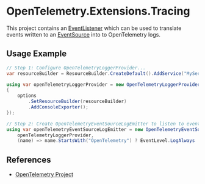 # OpenTelemetry.Extensions.Tracing

This project contains an
[EventListener](https://docs.microsoft.com/dotnet/api/system.diagnostics.tracing.eventlistener)
which can be used to translate events written to an
[EventSource](https://docs.microsoft.com/dotnet/api/system.diagnostics.tracing.eventsource)
into to OpenTelemetry logs.

## Usage Example

```csharp
// Step 1: Configure OpenTelemetryLoggerProvider... 
var resourceBuilder = ResourceBuilder.CreateDefault().AddService("MyService");

using var openTelemetryLoggerProvider = new OpenTelemetryLoggerProvider(options =>
{
    options
        .SetResourceBuilder(resourceBuilder)
        .AddConsoleExporter();
});

// Step 2: Create OpenTelemetryEventSourceLogEmitter to listen to events...
using var openTelemetryEventSourceLogEmitter = new OpenTelemetryEventSourceLogEmitter(
    openTelemetryLoggerProvider,
    (name) => name.StartsWith("OpenTelemetry") ? EventLevel.LogAlways : null);
```

## References

* [OpenTelemetry Project](https://opentelemetry.io/)
